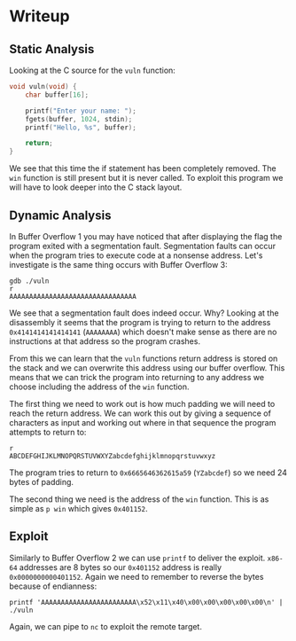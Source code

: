 # Writeup

## Static Analysis

Looking at the C source for the `vuln` function:

```c
void vuln(void) {
    char buffer[16];

    printf("Enter your name: ");
    fgets(buffer, 1024, stdin);
    printf("Hello, %s", buffer);

    return;
}
```

We see that this time the if statement has been completely removed. The `win` function is still present but it is never called. To exploit this program we will have to look deeper into the C stack layout.

## Dynamic Analysis

In Buffer Overflow 1 you may have noticed that after displaying the flag the program exited with a segmentation fault. Segmentation faults can occur when the program tries to execute code at a nonsense address. Let's investigate is the same thing occurs with Buffer Overflow 3:

```
gdb ./vuln
r
AAAAAAAAAAAAAAAAAAAAAAAAAAAAAAAA
```

We see that a segmentation fault does indeed occur. Why? Looking at the disassembly it seems that the program is trying to return to the address `0x4141414141414141` (`AAAAAAAA`) which doesn't make sense as there are no instructions at that address so the program crashes.

From this we can learn that the `vuln` functions return address is stored on the stack and we can overwrite this address using our buffer overflow. This means that we can trick the program into returning to any address we choose including the address of the `win` function.

The first thing we need to work out is how much padding we will need to reach the return address. We can work this out by giving a sequence of characters as input and working out where in that sequence the program attempts to return to:

```
r
ABCDEFGHIJKLMNOPQRSTUVWXYZabcdefghijklmnopqrstuvwxyz
```

The program tries to return to `0x6665646362615a59` (`YZabcdef`) so we need 24 bytes of padding.

The second thing we need is the address of the `win` function. This is as simple as `p win` which gives `0x401152`.

## Exploit

Similarly to Buffer Overflow 2 we can use `printf` to deliver the exploit. `x86-64` addresses are 8 bytes so our `0x401152` address is really `0x0000000000401152`. Again we need to remember to reverse the bytes because of endianness:

```
printf 'AAAAAAAAAAAAAAAAAAAAAAAA\x52\x11\x40\x00\x00\x00\x00\x00\n' | ./vuln
```

Again, we can pipe to `nc` to exploit the remote target.